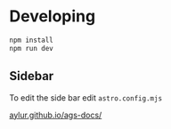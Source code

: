 # Developing

```bash
npm install
npm run dev
```

## Sidebar

To edit the side bar edit `astro.config.mjs`

[aylur.github.io/ags-docs/](https://aylur.github.io/ags-docs/)
